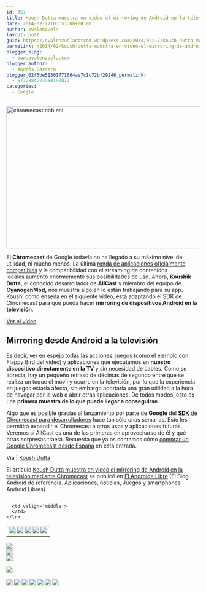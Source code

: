 ```yaml
---
id: 357
title: Koush Dutta muestra en vídeo el mirroring de Android en la televisión mediante Chromecast
date: 2014-02-17T03:53:00+00:00
author: ovalenzuela
layout: post
guid: https://ovalenzueladotcom.wordpress.com/2014/02/17/koush-dutta-muestra-en-video-el-mirroring-de-android-en-la-television-mediante-chromecast
permalink: /2014/02/koush-dutta-muestra-en-video-el-mirroring-de-android-en-la-television-mediante-chromecast.html
blogger_blog:
  - www.ovalenzuela.com
blogger_author:
  - Andrés Barrera
blogger_02f5be51301771664ae7c1c72bf29246_permalink:
  - 5732884223950192877
categories:
  - Google
---
```

[<img class="aligncenter size-full wp-image-107146" alt="chromecast cab eal" src="http://www.elandroidelibre.com/wp-content/uploads/2013/07/chromecast-cab-eal.png" width="700" height="370" />](http://www.elandroidelibre.com/wp-content/uploads/2013/07/chromecast-cab-eal.png)

El **Chromecast** de Google todavía no ha llegado a su máximo nivel de utilidad, ni mucho menos. La última <a title="Chromecast añade nuevas aplicaciones y streaming de contenido local" href="http://www.elandroidelibre.com/2013/12/chromecast-anade-nuevas-aplicaciones-y-streaming-de-contenido-local.html" target="_blank">ronda de aplicaciones oficialmente compatibles</a> y la compatibilidad con el streaming de contenidos locales aumentó enormemente sus posibilidades de uso. Ahora, **Koushik Dutta,** el conocido desarrollador de **AllCast** y miembro del equipo de **CyanogenMod,** nos muestra algo en lo están trabajando para su app. Koush, como enseña en el siguiente vídeo, está adaptando el SDK de Chromecast para que pueda hacer **mirroring de dispositivos Android en la televisión**.

[Ver el vídeo](http://www.elandroidelibre.com/2014/02/koush-dutta-muestra-en-video-el-mirroring-de-android-en-la-television-mediante-chromecast.html)

## Mirroring desde Android a la televisión

Es decir, ver en espejo todas las acciones, juegos (como el ejemplo con Flappy Bird del vídeo) y aplicaciones que ejecutamos en **nuestro dispositivo directamente en la TV** y sin necesidad de cables. Como se aprecia, hay un pequeño retraso de décimas de segundo entre que se realiza un toque el móvil y ocurre en la televisión, por lo que la experiencia en juegos estaría afecta, sin embargo aportaría una gran utilidad a la hora de navegar por la web o abrir otras aplicaciones. De todos modos, esto es una **primera muestra de lo que puede llegar a conseguirse**.

Algo que es posible gracias al lanzamiento por parte de **Google** del <a title="Chromecast por fin se abre para los desarrolladores y libera el SDK" href="http://www.elandroidelibre.com/2014/02/chromecast-por-fin-se-abre-para-los-desarrolladores-y-libera-el-sdk.html" target="_blank"><strong>SDK</strong> de Chromecast para desarrolladores</a> hace tan sólo unas semanas. Esto les permitirá expandir el Chromecast a otros usos y aplicaciones futuras. Veremos si AllCast es una de las primeras en aprovecharse de él y qué otras sorpresas traerá. Recuerda que ya os contamos cómo <a title="http://www.elandroidelibre.com/2013/08/como-comprar-google-chromecast-desde-espana.html" href="http://www.elandroidelibre.com/2013/08/como-comprar-google-chromecast-desde-espana.html" target="_blank">comprar un Google Chromecast desde España</a> en esta entrada.

Vía | <a title="https://twitter.com/koush" href="https://twitter.com/koush" target="_blank">Koush Dutta</a>

El artículo [Koush Dutta muestra en vídeo el mirroring de Android en la televisión mediante Chromecast](http://www.elandroidelibre.com/2014/02/koush-dutta-muestra-en-video-el-mirroring-de-android-en-la-television-mediante-chromecast.html) se publicó en [El Androide Libre](http://www.elandroidelibre.com) (El Blog Android de referencia. Aplicaciones, noticias, Juegos y smartphones Android Libres)


<img width="1" height="1" src="http://rss.feedsportal.com/c/34005/f/617036/s/372e7001/sc/5/mf.gif" border="0" /> 

<div>
  <table border='0'>
    <tr>
      <td valign='middle'>
        <a href="http://share.feedsportal.com/share/twitter/?u=http%3A%2F%2Fwww.elandroidelibre.com%2F2014%2F02%2Fkoush-dutta-muestra-en-video-el-mirroring-de-android-en-la-television-mediante-chromecast.html&t=Koush+Dutta+muestra+en+v%C3%ADdeo+el+mirroring+de+Android+en+la+televisi%C3%B3n+mediante+Chromecast" target="_blank"><img src="http://res3.feedsportal.com/social/twitter.png" border="0" /></a> <a href="http://share.feedsportal.com/share/facebook/?u=http%3A%2F%2Fwww.elandroidelibre.com%2F2014%2F02%2Fkoush-dutta-muestra-en-video-el-mirroring-de-android-en-la-television-mediante-chromecast.html&t=Koush+Dutta+muestra+en+v%C3%ADdeo+el+mirroring+de+Android+en+la+televisi%C3%B3n+mediante+Chromecast" target="_blank"><img src="http://res3.feedsportal.com/social/facebook.png" border="0" /></a> <a href="http://share.feedsportal.com/share/linkedin/?u=http%3A%2F%2Fwww.elandroidelibre.com%2F2014%2F02%2Fkoush-dutta-muestra-en-video-el-mirroring-de-android-en-la-television-mediante-chromecast.html&t=Koush+Dutta+muestra+en+v%C3%ADdeo+el+mirroring+de+Android+en+la+televisi%C3%B3n+mediante+Chromecast" target="_blank"><img src="http://res3.feedsportal.com/social/linkedin.png" border="0" /></a> <a href="http://share.feedsportal.com/share/gplus/?u=http%3A%2F%2Fwww.elandroidelibre.com%2F2014%2F02%2Fkoush-dutta-muestra-en-video-el-mirroring-de-android-en-la-television-mediante-chromecast.html&t=Koush+Dutta+muestra+en+v%C3%ADdeo+el+mirroring+de+Android+en+la+televisi%C3%B3n+mediante+Chromecast" target="_blank"><img src="http://res3.feedsportal.com/social/googleplus.png" border="0" /></a> <a href="http://share.feedsportal.com/share/email/?u=http%3A%2F%2Fwww.elandroidelibre.com%2F2014%2F02%2Fkoush-dutta-muestra-en-video-el-mirroring-de-android-en-la-television-mediante-chromecast.html&t=Koush+Dutta+muestra+en+v%C3%ADdeo+el+mirroring+de+Android+en+la+televisi%C3%B3n+mediante+Chromecast" target="_blank"><img src="http://res3.feedsportal.com/social/email.png" border="0" /></a>
      </td>
      
      <td valign='middle'>
      </td>
    </tr>
  </table>
</div>

[<img src="http://da.feedsportal.com/r/187557868522/u/49/f/617036/c/34005/s/372e7001/sc/5/rc/1/rc.img" border="0" />](http://da.feedsportal.com/r/187557868522/u/49/f/617036/c/34005/s/372e7001/sc/5/rc/1/rc.htm)  
[<img src="http://da.feedsportal.com/r/187557868522/u/49/f/617036/c/34005/s/372e7001/sc/5/rc/2/rc.img" border="0" />](http://da.feedsportal.com/r/187557868522/u/49/f/617036/c/34005/s/372e7001/sc/5/rc/2/rc.htm)  
[<img src="http://da.feedsportal.com/r/187557868522/u/49/f/617036/c/34005/s/372e7001/sc/5/rc/3/rc.img" border="0" />](http://da.feedsportal.com/r/187557868522/u/49/f/617036/c/34005/s/372e7001/sc/5/rc/3/rc.htm)

[<img src="http://da.feedsportal.com/r/187557868522/u/49/f/617036/c/34005/s/372e7001/a2.img" border="0" />](http://da.feedsportal.com/r/187557868522/u/49/f/617036/c/34005/s/372e7001/a2.htm)
<img width="1" height="1" src="http://pi.feedsportal.com/r/187557868522/u/49/f/617036/c/34005/s/372e7001/a2t.img" border="0" /> 

<div>
  <a href="http://feeds.feedburner.com/~ff/elandroidelibre?a=ATCyIcqoAws:wx09K0nAIYY:ecdYMiMMAMM"><img src="http://feeds.feedburner.com/~ff/elandroidelibre?d=ecdYMiMMAMM" border="0" /></a> <a href="http://feeds.feedburner.com/~ff/elandroidelibre?a=ATCyIcqoAws:wx09K0nAIYY:V_sGLiPBpWU"><img src="http://feeds.feedburner.com/~ff/elandroidelibre?i=ATCyIcqoAws:wx09K0nAIYY:V_sGLiPBpWU" border="0" /></a> <a href="http://feeds.feedburner.com/~ff/elandroidelibre?a=ATCyIcqoAws:wx09K0nAIYY:7Q72WNTAKBA"><img src="http://feeds.feedburner.com/~ff/elandroidelibre?d=7Q72WNTAKBA" border="0" /></a> <a href="http://feeds.feedburner.com/~ff/elandroidelibre?a=ATCyIcqoAws:wx09K0nAIYY:dnMXMwOfBR0"><img src="http://feeds.feedburner.com/~ff/elandroidelibre?d=dnMXMwOfBR0" border="0" /></a> <a href="http://feeds.feedburner.com/~ff/elandroidelibre?a=ATCyIcqoAws:wx09K0nAIYY:yIl2AUoC8zA"><img src="http://feeds.feedburner.com/~ff/elandroidelibre?d=yIl2AUoC8zA" border="0" /></a> <a href="http://feeds.feedburner.com/~ff/elandroidelibre?a=ATCyIcqoAws:wx09K0nAIYY:qj6IDK7rITs"><img src="http://feeds.feedburner.com/~ff/elandroidelibre?d=qj6IDK7rITs" border="0" /></a> <a href="http://feeds.feedburner.com/~ff/elandroidelibre?a=ATCyIcqoAws:wx09K0nAIYY:I9og5sOYxJI"><img src="http://feeds.feedburner.com/~ff/elandroidelibre?d=I9og5sOYxJI" border="0" /></a>
</div>

<img src="http://feeds.feedburner.com/~r/elandroidelibre/~4/ATCyIcqoAws" height="1" width="1" />